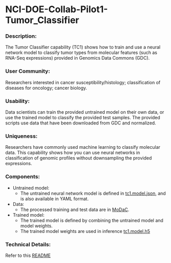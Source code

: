 # NCI-DOE-Collab-Pilot1-Tumor_Classifier

### Description:
The Tumor Classifier capability (TC1) shows how to train and use a neural network model to classify tumor types from molecular features (such as RNA-Seq expressions) provided in Genomics Data Commons (GDC).

### User Community:	
Researchers interested in cancer susceptibility/histology; classification of diseases for oncology; cancer biology.

### Usability:	
Data scientists can train the provided untrained model on their own data, or use the trained model to classify the provided test samples. The provided scripts use data that have been downloaded from GDC and normalized.

### Uniqueness:	
Researchers have commonly used machine learning to classify molecular data. This capability shows how you can use neural networks in classification of genomic profiles without downsampling the provided expressions.

### Components:	
* Untrained model: 
  * The untrained neural network model is defined in [tc1.model.json](https://modac.cancer.gov/searchTab?dme_data_id=NCI-DME-MS01-6996872), and is also available in YAML format.
* Data:
  * The processed training and test data are in [MoDaC](https://modac.cancer.gov/searchTab?dme_data_id=NCI-DME-MS01-6996872).
* Trained model:
  * The trained model is defined by combining the untrained model and model weights.
  * The trained model weights are used in inference [tc1.model.h5](https://modac.cancer.gov/searchTab?dme_data_id=NCI-DME-MS01-6996872)

### Technical Details:
Refer to this [README](./Pilot1/TC1/README.md)
